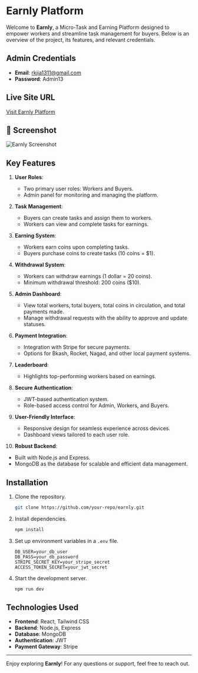 # Earnly Platform

Welcome to **Earnly**, a Micro-Task and Earning Platform designed to empower workers and streamline task management for buyers. Below is an overview of the project, its features, and relevant credentials.

## Admin Credentials
- **Email**: rkjia1311@gmail.com
- **Password**: Admin13

## Live Site URL
[Visit Earnly Platform](https://earnly-fad73.web.app/)

## 📸 Screenshot
![Earnly Screenshot](https://i.ibb.co.com/MkM452WH/Screenshot-2025-02-05-161104.png) 

## Key Features

1. **User Roles**:
   - Two primary user roles: Workers and Buyers.
   - Admin panel for monitoring and managing the platform.

2. **Task Management**:
   - Buyers can create tasks and assign them to workers.
   - Workers can view and complete tasks for earnings.

3. **Earning System**:
   - Workers earn coins upon completing tasks.
   - Buyers purchase coins to create tasks (10 coins = $1).

4. **Withdrawal System**:
   - Workers can withdraw earnings (1 dollar = 20 coins).
   - Minimum withdrawal threshold: 200 coins ($10).

5. **Admin Dashboard**:
   - View total workers, total buyers, total coins in circulation, and total payments made.
   - Manage withdrawal requests with the ability to approve and update statuses.

6. **Payment Integration**:
   - Integration with Stripe for secure payments.
   - Options for Bkash, Rocket, Nagad, and other local payment systems.

7. **Leaderboard**:
   - Highlights top-performing workers based on earnings.

8. **Secure Authentication**:
   - JWT-based authentication system.
   - Role-based access control for Admin, Workers, and Buyers.

9. **User-Friendly Interface**:
   - Responsive design for seamless experience across devices.
   - Dashboard views tailored to each user role.

10. **Robust Backend**:
   - Built with Node.js and Express.
   - MongoDB as the database for scalable and efficient data management.

## Installation
1. Clone the repository.
   ```bash
   git clone https://github.com/your-repo/earnly.git
   ```
2. Install dependencies.
   ```bash
   npm install
   ```
3. Set up environment variables in a `.env` file.
   ```env
   DB_USER=your_db_user
   DB_PASS=your_db_password
   STRIPE_SECRET_KEY=your_stripe_secret
   ACCESS_TOKEN_SECRET=your_jwt_secret
   ```
4. Start the development server.
   ```bash
   npm run dev
   ```

## Technologies Used
- **Frontend**: React, Tailwind CSS
- **Backend**: Node.js, Express
- **Database**: MongoDB
- **Authentication**: JWT
- **Payment Gateway**: Stripe

---

Enjoy exploring **Earnly**! For any questions or support, feel free to reach out.
